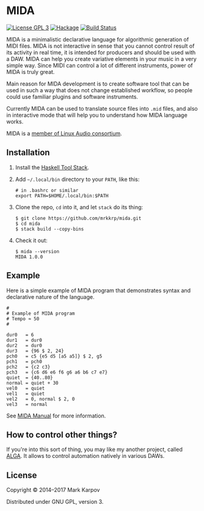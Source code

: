 # MIDA

[![License GPL 3](https://img.shields.io/badge/license-GPL_3-green.svg)](http://www.gnu.org/licenses/gpl-3.0.txt)
[![Hackage](https://img.shields.io/hackage/v/mida.svg?style=flat)](https://hackage.haskell.org/package/mida)
[![Build Status](https://travis-ci.org/mrkkrp/mida.svg?branch=master)](https://travis-ci.org/mrkkrp/mida)

MIDA is a minimalistic declarative language for algorithmic generation of
MIDI files. MIDA is not interactive in sense that you cannot control result
of its activity in real time, it is intended for producers and should be
used with a DAW. MIDA can help you create variative elements in your music
in a very simple way. Since MIDI can control a lot of different instruments,
power of MIDA is truly great.

Main reason for MIDA development is to create software tool that can
be used in such a way that does not change established workflow, so
people could use familiar plugins and software instruments.

Currently MIDA can be used to translate source files into `.mid` files, and
also in interactive mode that will help you to understand how MIDA language
works.

MIDA is a
[member of Linux Audio consortium](http://linuxaudio.org/members.html).

## Installation

1. Install the [Haskell Tool Stack](http://haskellstack.org).

2. Add `~/.local/bin` directory to your `PATH`, like this:

   ```
   # in .bashrc or similar
   export PATH=$HOME/.local/bin:$PATH
   ```

3. Clone the repo, `cd` into it, and let `stack` do its thing:

   ```
   $ git clone https://github.com/mrkkrp/mida.git
   $ cd mida
   $ stack build --copy-bins
   ```

4. Check it out:

   ```
   $ mida --version
   MIDA 1.0.0
   ```

## Example

Here is a simple example of MIDA program that demonstrates syntax and
declarative nature of the language.

```
#
# Example of MIDA program
# Tempo ≈ 50
#

dur0   = 6
dur1   = dur0
dur2   = dur0
dur3   = {96 $ 2, 24}
pch0   = c5 {e5 d5 [a5 a5]} $ 2, g5
pch1   = pch0
pch2   = {c2 c3}
pch3   = {c6 d6 e6 f6 g6 a6 b6 c7 e7}
quiet  = {40..80}
normal = quiet + 30
vel0   = quiet
vel1   = quiet
vel2   = 0, normal $ 2, 0
vel3   = normal
```

See [MIDA Manual](https://mrkkrp.github.io/mida/) for more information.

## How to control other things?

If you're into this sort of thing, you may like my another project, called
[ALGA](https://github.com/mrkkrp/alga). It allows to control automation
natively in various DAWs.

## License

Copyright © 2014–2017 Mark Karpov

Distributed under GNU GPL, version 3.
